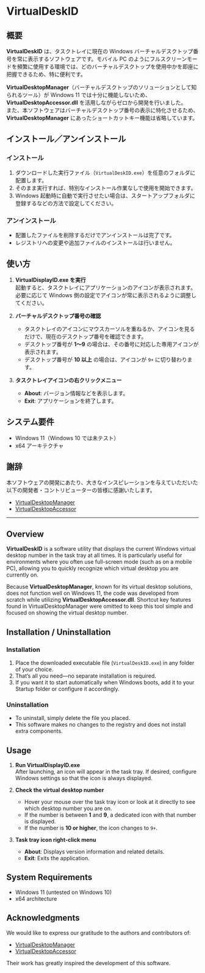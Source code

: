 # VirtualDeskID

## 概要

**VirtualDeskID** は、タスクトレイに現在の Windows バーチャルデスクトップ番号を常に表示するソフトウェアです。モバイル PC のようにフルスクリーンモードを頻繁に使用する環境では、どのバーチャルデスクトップを使用中かを即座に把握できるため、特に便利です。

**VirtualDesktopManager**（バーチャルデスクトップのソリューションとして知られるツール）が Windows 11 では十分に機能しないため、**VirtualDesktopAccessor.dll** を活用しながらゼロから開発を行いました。  
また、本ソフトウェアはバーチャルデスクトップ番号の表示に特化させるため、**VirtualDesktopManager** にあったショートカットキー機能は省略しています。

## インストール／アンインストール

### インストール

1. ダウンロードした実行ファイル（`VirtualDeskID.exe`）を任意のフォルダに配置します。
2. そのまま実行すれば、特別なインストール作業なしで使用を開始できます。
3. Windows 起動時に自動で実行させたい場合は、スタートアップフォルダに登録するなどの方法で設定してください。

### アンインストール

- 配置したファイルを削除するだけでアンインストールは完了です。
- レジストリへの変更や追加ファイルのインストールは行いません。

## 使い方

1. **VirtualDisplayID.exe を実行**  
    起動すると、タスクトレイにアプリケーションのアイコンが表示されます。必要に応じて Windows 側の設定でアイコンが常に表示されるように調整してください。
    
2. **バーチャルデスクトップ番号の確認**
    
    - タスクトレイのアイコンにマウスカーソルを重ねるか、アイコンを見るだけで、現在のデスクトップ番号を確認できます。
    - デスクトップ番号が **1～9** の場合は、その番号に対応した専用アイコンが表示されます。
    - デスクトップ番号が **10 以上** の場合は、アイコンが `9+` に切り替わります。
3. **タスクトレイアイコンの右クリックメニュー**
    
    - **About**: バージョン情報などを表示します。
    - **Exit**: アプリケーションを終了します。

## システム要件

- Windows 11（Windows 10 では未テスト）
- x64 アーキテクチャ

## 謝辞

本ソフトウェアの開発にあたり、大きなインスピレーションを与えていただいた以下の開発者・コントリビューターの皆様に感謝いたします。

- [VirtualDesktopManager](https://github.com/m0ngr31/VirtualDesktopManager)
- [VirtualDesktopAccessor](https://github.com/Ciantic/VirtualDesktopAccessor)

---

## Overview

**VirtualDeskID** is a software utility that displays the current Windows virtual desktop number in the task tray at all times. It is particularly useful for environments where you often use full-screen mode (such as on a mobile PC), allowing you to quickly recognize which virtual desktop you are currently on.

Because **VirtualDesktopManager**, known for its virtual desktop solutions, does not function well on Windows 11, the code was developed from scratch while utilizing **VirtualDesktopAccessor.dll**. Shortcut key features found in VirtualDesktopManager were omitted to keep this tool simple and focused on showing the virtual desktop number.

## Installation / Uninstallation

### Installation

1. Place the downloaded executable file (`VirtualDeskID.exe`) in any folder of your choice.
2. That’s all you need—no separate installation is required.
3. If you want it to start automatically when Windows boots, add it to your Startup folder or configure it accordingly.

### Uninstallation

- To uninstall, simply delete the file you placed.
- This software makes no changes to the registry and does not install extra components.

## Usage

1. **Run VirtualDisplayID.exe**  
    After launching, an icon will appear in the task tray. If desired, configure Windows settings so that the icon is always displayed.
    
2. **Check the virtual desktop number**
    
    - Hover your mouse over the task tray icon or look at it directly to see which desktop number you are on.
    - If the number is between **1** and **9**, a dedicated icon with that number is displayed.
    - If the number is **10 or higher**, the icon changes to `9+`.
3. **Task tray icon right-click menu**
    
    - **About**: Displays version information and related details.
    - **Exit**: Exits the application.

## System Requirements

- Windows 11 (untested on Windows 10)
- x64 architecture

## Acknowledgments

We would like to express our gratitude to the authors and contributors of:

- [VirtualDesktopManager](https://github.com/m0ngr31/VirtualDesktopManager)
- [VirtualDesktopAccessor](https://github.com/Ciantic/VirtualDesktopAccessor)

Their work has greatly inspired the development of this software.